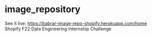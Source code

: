# image_repository
See it live: https://babrar-image-repo-shopify.herokuapp.com/home
Shopify F22 Data Engineering Internship Challenge
